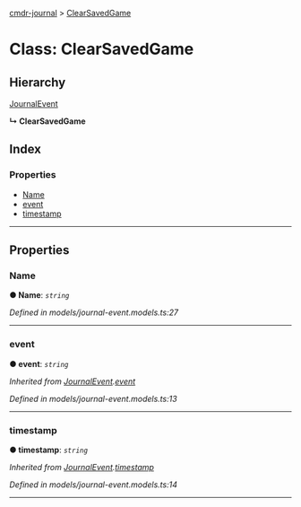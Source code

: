 [cmdr-journal](../README.md) > [ClearSavedGame](../classes/clearsavedgame.md)



# Class: ClearSavedGame

## Hierarchy


 [JournalEvent](journalevent.md)

**↳ ClearSavedGame**







## Index

### Properties

* [Name](clearsavedgame.md#name)
* [event](clearsavedgame.md#event)
* [timestamp](clearsavedgame.md#timestamp)



---
## Properties
<a id="name"></a>

###  Name

**●  Name**:  *`string`* 

*Defined in models/journal-event.models.ts:27*





___

<a id="event"></a>

###  event

**●  event**:  *`string`* 

*Inherited from [JournalEvent](journalevent.md).[event](journalevent.md#event)*

*Defined in models/journal-event.models.ts:13*





___

<a id="timestamp"></a>

###  timestamp

**●  timestamp**:  *`string`* 

*Inherited from [JournalEvent](journalevent.md).[timestamp](journalevent.md#timestamp)*

*Defined in models/journal-event.models.ts:14*





___


